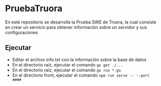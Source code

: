 # PruebaTruora

En este repositorio se desarrolla la Prueba SWE de Truora, la cual consiste en crear un servicio para obtener información sobre un servidor y sus configuraciones

## Ejecutar

* Editar el archivo info.txt con la información sobre la base de datos
* En el directorio raíz, ejecutar el comando ```go get ./...```
* En el directorio raíz, ejecutar el comando ```go run *.go```
* En el directorio front, ejecutar el comando ```npm run serve -- --port ####```
